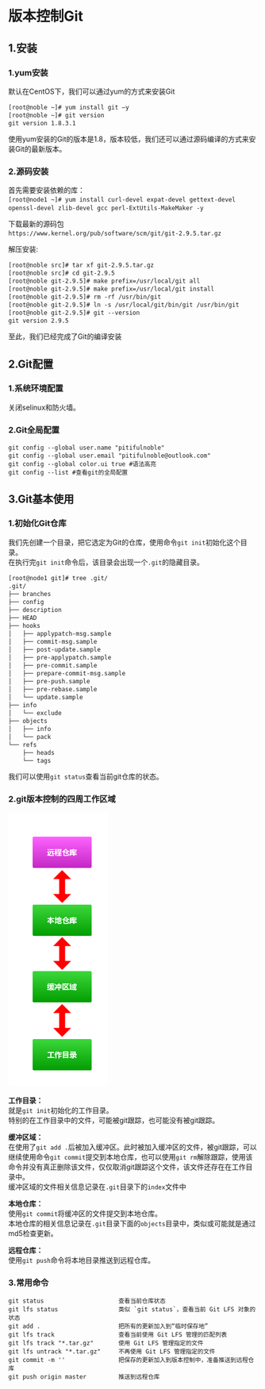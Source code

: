 # 版本控制Git

## 1.安装
### 1.yum安装
默认在CentOS下，我们可以通过yum的方式来安装Git<br>
```
[root@noble ~]# yum install git –y
[root@noble ~]# git version
git version 1.8.3.1
```

使用yum安装的Git的版本是1.8，版本较低，我们还可以通过源码编译的方式来安装Git的最新版本。<br>

### 2.源码安装
首先需要安装依赖的库：<br>
``[root@node1 ~]# yum install curl-devel expat-devel gettext-devel openssl-devel zlib-devel gcc perl-ExtUtils-MakeMaker -y``<br>

下载最新的源码包<br>
``https://www.kernel.org/pub/software/scm/git/git-2.9.5.tar.gz``<br>

解压安装:<br>
```
[root@noble src]# tar xf git-2.9.5.tar.gz
[root@noble src]# cd git-2.9.5
[root@noble git-2.9.5]# make prefix=/usr/local/git all
[root@noble git-2.9.5]# make prefix=/usr/local/git install
[root@noble git-2.9.5]# rm -rf /usr/bin/git
[root@noble git-2.9.5]# ln -s /usr/local/git/bin/git /usr/bin/git
[root@noble git-2.9.5]# git --version
git version 2.9.5
```
至此，我们已经完成了Git的编译安装<br>

## 2.Git配置

### 1.系统环境配置
关闭selinux和防火墙。<br>

### 2.Git全局配置
```
git config --global user.name "pitifulnoble"
git config --global user.email "pitifulnoble@outlook.com"
git config --global color.ui true #语法高亮
git config --list #查看git的全局配置
```

## 3.Git基本使用

### 1.初始化Git仓库
我们先创建一个目录，把它选定为Git的仓库，使用命令``git init``初始化这个目录。<br>
在执行完``git init``命令后，该目录会出现一个``.git``的隐藏目录。<br>
```
[root@node1 git]# tree .git/
.git/
├── branches
├── config
├── description
├── HEAD
├── hooks
│   ├── applypatch-msg.sample
│   ├── commit-msg.sample
│   ├── post-update.sample
│   ├── pre-applypatch.sample
│   ├── pre-commit.sample
│   ├── prepare-commit-msg.sample
│   ├── pre-push.sample
│   ├── pre-rebase.sample
│   └── update.sample
├── info
│   └── exclude
├── objects
│   ├── info
│   └── pack
└── refs
    ├── heads
    └── tags
```


我们可以使用``git status``查看当前git仓库的状态。<br>

### 2.git版本控制的四周工作区域

![fail](img/4.1.PNG)<br>

__工作目录：__<br>
就是``git init``初始化的工作目录。<br>
特别的在工作目录中的文件，可能被git跟踪，也可能没有被git跟踪。<br>

__缓冲区域：__<br>
在使用了``git add .``后被加入缓冲区。此时被加入缓冲区的文件，被git跟踪，可以继续使用命令``git commit``提交到本地仓库，也可以使用``git rm``解除跟踪，使用该命令并没有真正删除该文件，仅仅取消git跟踪这个文件，该文件还存在在工作目录中。<br>
缓冲区域的文件相关信息记录在``.git``目录下的``index``文件中<br>

__本地仓库：__<br>
使用``git commit``将缓冲区的文件提交到本地仓库。<br>
本地仓库的相关信息记录在``.git``目录下面的``objects``目录中，类似或可能就是通过md5检查更新。<br>

__远程仓库：__<br>
使用``git push``命令将本地目录推送到远程仓库。<br>



### 3.常用命令
```
git status                     查看当前仓库状态
git lfs status                 类似 `git status`，查看当前 Git LFS 对象的状态
git add .                      把所有的更新加入到“临时保存地”
git lfs track                  查看当前使用 Git LFS 管理的匹配列表
git lfs track "*.tar.gz"       使用 Git LFS 管理指定的文件
git lfs untrack "*.tar.gz"     不再使用 Git LFS 管理指定的文件
git commit -m ''               把保存的更新加入到版本控制中，准备推送到远程仓库
git push origin master         推送到远程仓库
```
